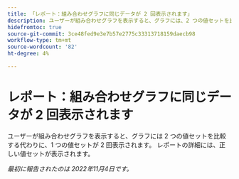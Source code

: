 ```yaml
---
title: 「レポート：組み合わせグラフに同じデータが 2 回表示されます」
description: ユーザーが組み合わせグラフを表示すると、グラフには、2 つの値セットを比較する代わりに、1 つの値セットが 2 回表示されます。 レポートの詳細には正しい値セットが表示されます。」
hidefromtoc: true
source-git-commit: 3ce48fed9e3e7b57e2775c33313718159daecb98
workflow-type: tm+mt
source-wordcount: '82'
ht-degree: 4%

---
```



# レポート：組み合わせグラフに同じデータが 2 回表示されます

ユーザーが組み合わせグラフを表示すると、グラフには 2 つの値セットを比較する代わりに、1 つの値セットが 2 回表示されます。 レポートの詳細には、正しい値セットが表示されます。

_最初に報告されたのは 2022年11月4日です。_

